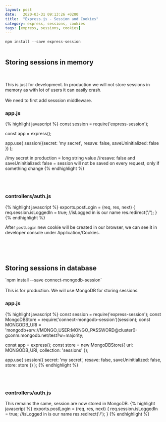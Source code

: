 ```yaml
---
layout: post
date:   2020-03-31 09:13:26 +0200
title:  "Express.js - Session and Cookies"
category: express, sessions, cookies
tags: [express, sessions, cookies]
---
```


`npm install --save express-session`
<br /><br />
<h2>Storing sessions in memory</h2>
<br /><br />
This is just for development. In production we will not store sessions in memory as with lot of users it can easily crash.
<br /><br />
We need to first add sesssion middleware.
<h3>app.js</h3>
{% highlight javascript %}
const session = require('express-session');

const app = express();

app.use(
    session({secret: 'my secret', resave: false, saveUninitialized: false })
);

//my secret in production = long string value 
//resave: false and saveUninitialized: false = session will not be saved on every request, only if something change
{% endhighlight %}


<br /><br >
<h3>controllers/auth.js</h3>
{% highlight javascript %}
exports.postLogin = (req, res, next) {
    req.session.isLoggedIn = true;  //isLogged in is our name
    res.redirect('/');
}
{% endhighlight %}

After `postLogin` new cookie will be created in our browser, we can see it in developer console under Application/Cookies.

<br /><br /><br />
<h2>Storing sessions in database</h2>
`npm install --save connect-mongodb-session`
<br /><br />
This is for production. We will use MongoDB for storing sessions.

<h3>app.js</h3>
{% highlight javascript %}
const session = require('express-session');
const MongoDBStore = require('connect-mongodb-session')(session);
const MONGODB_URI = 'mongodb+srv://MONGO_USER:MONGO_PASSWORD@cluster0-gconm.mongodb.net/test?w=majority;

const app = express();
const store = new MongoDBStore({
    uri: MONGODB_URI,
    collection: 'sessions'
});

app.use(
    session({
        secret: 'my secret', 
        resave: false, 
        saveUninitialized: false,
        store: store 
    })
);
{% endhighlight %}


<br /><br >
<h3>controllers/auth.js</h3>
This remains the same, session are now stored in MongoDB.
{% highlight javascript %}
exports.postLogin = (req, res, next) {
    req.session.isLoggedIn = true;  //isLogged in is our name
    res.redirect('/');
}
{% endhighlight %}